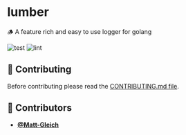 <!-- DO NOT REMOVE - contributor_list:data:start:["Matt-Gleich"]:end -->

# lumber

🪵 A feature rich and easy to use logger for golang

![test](https://github.com/Matt-Gleich/lumber/workflows/test/badge.svg)
![lint](https://github.com/Matt-Gleich/lumber/workflows/lint/badge.svg)

## 🙌 Contributing

Before contributing please read the [CONTRIBUTING.md file](https://github.com/Matt-Gleich/lumber/blob/master/CONTRIBUTING.md).

<!-- DO NOT REMOVE - contributor_list:start -->
## 👥 Contributors


- **[@Matt-Gleich](https://github.com/Matt-Gleich)**

<!-- DO NOT REMOVE - contributor_list:end -->
